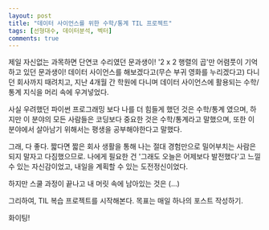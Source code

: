 ```yaml
---
layout: post
title: "데이터 사이언스를 위한 수학/통계 TIL 프로젝트"
tags: [선형대수, 데이터분석, 벡터]
comments: true
---
```


제일 자신없는 과목하면 단연코 수리였던 문과생이!
'2 x 2 행렬의 곱'만 어렴풋이 기억하고 있던 문과생이!
데이터 사이언스를 해보겠다고(무슨 부귀 영화를 누리겠다고) 다니던 회사까지 때려치고, 지난 4개월 간 학원에 다니며 데이터 사이언스에 활용되는 수학/통계 지식을 머리 속에 우겨넣었다.

사실 우려했던 파이썬 프로그래밍 보다 나를 더 힘들게 했던 것은 수학/통계 였으며,
하지만 이 분야의 모든 사람들은 코딩보다 중요한 것은 수학/통계라고 말했으며,
또한 이 분야에서 살아남기 위해서는 평생을 공부해야한다고 말했다.

그래, 다 좋다.
짧다면 짧은 회사 생활을 통해 나는 절대 경험만으로 밀어부치는 사람은 되지 말자고 다짐했으므로.
나에게 필요한 건 '그래도 오늘은 어제보다 발전했다'고 느낄 수 있는 자신감이었고, 내일을 계획할 수 있는 도전정신이었다.

하지만 스쿨 과정이 끝나고 내 머릿 속에 남아있는 것은
(...)

그리하여, TIL 복습 프로젝트를 시작해본다.
목표는 매일 하나의 포스트 작성하기.

화이팅!
